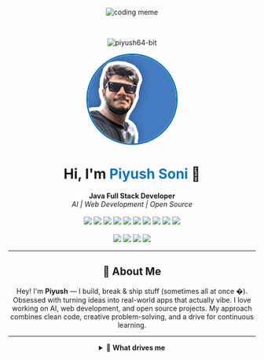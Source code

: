 <!-- ===== HEADER SECTION ===== -->
<div align="center">

<!-- Animated Terminal Header --><!-- Anime GIF -->
<p align="center">
  <img src="https://media.tenor.com/DiwpXc-15XwAAAAi/hello-hi.gif" width="200" alt="coding meme" />
</p>

<br/>

<!-- Profile Badge (with spacing below) -->
<p align="center">
  <img src="https://komarev.com/ghpvc/?username=piyush64-bit&label=Profile+Views&color=0e75b6&style=plastic" alt="piyush64-bit" width="150" />
</p>

<!-- ===== HEADER SECTION ===== -->
<div align="center">
  <img src="./Assets/profile.png" alt="Piyush's Profile Picture" width="180" style="border-radius: 50%; border: 3px solid #0e75b6;" />
  <br/>
  <h1>Hi, I'm <span style="color:#0e75b6">Piyush Soni</span> 👋</h1>
  <b>Java Full Stack Developer</b> <br/>
  <em>AI | Web Development | Open Source</em>
  <br><br>
  <img src="https://img.shields.io/badge/Java-ED8B00?style=for-the-badge&logo=java&logoColor=white"/>
  <img src="https://img.shields.io/badge/Spring_Boot-6DB33F?style=for-the-badge&logo=springboot&logoColor=white"/>
  <img src="https://img.shields.io/badge/React-20232A?style=for-the-badge&logo=react&logoColor=61DAFB"/>
  <img src="https://img.shields.io/badge/MySQL-4479A1?style=for-the-badge&logo=mysql&logoColor=white"/>
  <img src="https://img.shields.io/badge/HTML5-E34F26?style=for-the-badge&logo=html5&logoColor=white"/>
  <img src="https://img.shields.io/badge/CSS3-1572B6?style=for-the-badge&logo=css3&logoColor=white"/>
  <img src="https://img.shields.io/badge/JavaScript-F7DF1E?style=for-the-badge&logo=javascript&logoColor=black"/>
  <img src="https://img.shields.io/badge/Git-F05032?style=for-the-badge&logo=git&logoColor=white"/>
  <img src="https://img.shields.io/badge/GitHub-181717?style=for-the-badge&logo=github&logoColor=white"/>
  <img src="https://img.shields.io/badge/AI-6A1B9A?style=for-the-badge&logo=ai&logoColor=white"/>
  <br><br>
  <a href="mailto:piiyush.sonii@outlook.com"><img src="https://img.shields.io/badge/Email-piiyush.sonii@outlook.com-D14836?style=flat-square&logo=gmail&logoColor=white"/></a>
  <a href="https://www.linkedin.com/in/piyush64bit"><img src="https://img.shields.io/badge/LinkedIn-piyush64bit-0077B5?style=flat-square&logo=linkedin&logoColor=white"/></a>
  <a href="https://github.com/Piyush64-bit"><img src="https://img.shields.io/badge/GitHub-piyush64--bit-181717?style=flat-square&logo=github"/></a>
  <a href="https://piyushportfolio.live"><img src="https://img.shields.io/badge/Portfolio-piyushportfolio.live-0e75b6?style=flat-square"/></a>
</div>

---

## 🌿 About Me

Hey! I'm **Piyush** — I build, break & ship stuff (sometimes all at once �). Obsessed with turning ideas into real-world apps that actually vibe. I love working on AI, web development, and open source projects. My approach combines clean code, creative problem-solving, and a drive for continuous learning.

---

<details>
<summary>🎯 <strong>What drives me</strong></summary>
<br>

## 🚀 What I Do

|                    |                                                                |
| ------------------ | -------------------------------------------------------------- |
| **Languages**      | Java, JavaScript, HTML5, CSS3, SQL                             |
| **Frameworks**     | Spring Boot, React.js, Node.js, Express.js                     |
| **Databases**      | MySQL, MongoDB                                                 |
| **DevOps & Tools** | Git, GitHub, Docker, Postman, VS Code, IntelliJ                |
| **AI & ML**        | OpenAI, LangChain, ML basics                                   |
| **Certifications** | Full Stack (Groot Academy), Google Cloud Arcade, Java 100 Days |
| **Soft Skills**    | Teamwork, Communication, Problem Solving, Mentoring            |

---

## 📊 GitHub Stats

<p align="center">
  <img src="https://github-readme-stats.vercel.app/api?username=piyush64-bit&show_icons=true&theme=default" height="150"/>
  <img src="https://github-readme-streak-stats.herokuapp.com/?user=piyush64-bit&theme=default" height="150"/>
  <img src="https://github-readme-stats.vercel.app/api/top-langs/?username=piyush64-bit&layout=compact&theme=default" height="150"/>
</p>

---

## 🏅 Badges & Certifications

<p>
  <img src="https://img.shields.io/badge/Java-Expert-orange?style=flat-square"/>
  <img src="https://img.shields.io/badge/Spring_Boot-Pro-green?style=flat-square"/>
  <img src="https://img.shields.io/badge/React.js-Advanced-blue?style=flat-square"/>
  <img src="https://img.shields.io/badge/Google_Cloud-Arcade_Level_3-yellow?style=flat-square"/>
  <img src="https://img.shields.io/badge/100_Days_Java-Challenge-success?style=flat-square"/>
  <img src="https://img.shields.io/badge/Open_Source-Contributor-brightgreen?style=flat-square"/>
</p>

---

## 🎯 Current Focus

- 🤖 Exploring AI & ML for smarter web apps
- 🚀 Deepening Spring Boot & cloud deployment skills
- 🌐 Building open source tools and collaborating with the community
- 📚 Learning advanced system design and scalable architectures

---

## 🌟 Featured Projects

| Project                                                                      | Description                    | Tech              |
| ---------------------------------------------------------------------------- | ------------------------------ | ----------------- |
| [C-Programs](https://github.com/Piyush64-bit/C-Programs)                     | Foundation-level C programming | C                 |
| [CPP-Programs](https://github.com/Piyush64-bit/CPP-Programs)                 | Advanced C++ and DSA           | C++               |
| [Java-Programs](https://github.com/Piyush64-bit/Java-Programs)               | 100 Days of Java               | Java              |
| [AdvanceJava-Programs](https://github.com/Piyush64-bit/AdvanceJava-Programs) | Enterprise Java, Spring Boot   | Java, Spring Boot |

---

## 🤝 Let’s Connect

<p>
  <a href="mailto:piiyush.sonii@outlook.com"><img src="https://img.shields.io/badge/Email-piiyush.sonii@outlook.com-D14836?style=for-the-badge&logo=gmail&logoColor=white"/></a>
  <a href="https://www.linkedin.com/in/piyush64bit"><img src="https://img.shields.io/badge/LinkedIn-piyush64bit-0077B5?style=for-the-badge&logo=linkedin&logoColor=white"/></a>
  <a href="https://github.com/Piyush64-bit"><img src="https://img.shields.io/badge/GitHub-piyush64--bit-181717?style=for-the-badge&logo=github"/></a>
  <a href="https://piyushportfolio.live"><img src="https://img.shields.io/badge/Portfolio-piyushportfolio.live-0e75b6?style=for-the-badge"/></a>
</p>

---

<p align="center">
  <sub>Made with ❤️ | Last updated: August 2025 | Looks great in both light & dark mode</sub>
</p>
<td width="50%" align="center">

### ☁️ **Cloud Expedition**

<img src="https://skillicons.dev/icons?i=gcp,kubernetes,docker,terraform" alt="Cloud Stack" />

```yaml
Google Cloud: ████████░░░░░ 70%
Kubernetes: ██████░░░░░░░ 50%
Infrastructure: ███████░░░░░░ 60%
DevOps: ████████░░░░░ 65%
```

**Achievements:**

- 🌟 **GCP Arcade Level 3** Completed
- 🛡️ **IAM & VPC** Certified
- ⚙️ **Compute Engine** Expert

</td>
</tr>
</table>

<div align="center">
  <img src="https://github-readme-activity-graph.vercel.app/graph?username=piyush64-bit&theme=github-compact&bg_color=0d1117&color=0e75b6&line=ff6b6b&point=ffffff&area=true&hide_border=true" width="90%" />
</div>

<img src="https://user-images.githubusercontent.com/73097560/115834477-dbab4500-a447-11eb-908a-139a6edaec5c.gif" width="100%">

## 🧰 Technology Arsenal & Weapon Cache

<div align="center">

<!-- Hacker-style Header -->
<img src="https://readme-typing-svg.herokuapp.com?font=JetBrains+Mono&weight=600&size=22&duration=2000&pause=1000&color=0E75B6&center=true&vCenter=true&width=700&lines=%3E+accessing+technology_database...;%3E+loading+skill_tree.json;%3E+compiling+arsenal_inventory...;%3E+initialization_complete!+%F0%9F%94%A5" alt="Tech Loading" />

<!-- Binary Background -->
<img src="https://user-images.githubusercontent.com/74038190/212284094-e50ceae2-de86-4dd3-a8d1-b1c43479da79.gif" width="100%">

</div>

<!-- Real-time Skills Dashboard -->
<div align="center">

### 💻 **Active Tech Stack Monitor**

```yaml
System Status: [ONLINE] ████████████████████ 100%
Last Updated: July 2025
Performance: OPTIMIZED
Skill Tree: EXPANDING
```

<!-- Animated Tech Stack -->
<table>
<tr>
<td align="center" width="20%">
<img src="https://skillicons.dev/icons?i=html,css,js" /><br>
<img src="https://readme-typing-svg.herokuapp.com?font=Fira+Code&size=12&duration=1000&pause=500&color=E34F26&center=true&vCenter=true&width=150&lines=Web+Foundation;Frontend+Core;DOM+Wizard" />
</td>
<td align="center" width="20%">
<img src="https://skillicons.dev/icons?i=react,nextjs,ts" /><br>
<img src="https://readme-typing-svg.herokuapp.com?font=Fira+Code&size=12&duration=1000&pause=500&color=61DAFB&center=true&vCenter=true&width=150&lines=Component+Master;Hook+Ninja;State+Manager" />
</td>
<td align="center" width="20%">
<img src="https://skillicons.dev/icons?i=java,spring,maven" /><br>
<img src="https://readme-typing-svg.herokuapp.com?font=Fira+Code&size=12&duration=1000&pause=500&color=ED8B00&center=true&vCenter=true&width=150&lines=Enterprise+Ready;Spring+Expert;JVM+Tuner" />
</td>
<td align="center" width="20%">
<img src="https://skillicons.dev/icons?i=gcp,docker,kubernetes" /><br>
<img src="https://readme-typing-svg.herokuapp.com?font=Fira+Code&size=12&duration=1000&pause=500&color=4285F4&center=true&vCenter=true&width=150&lines=Cloud+Native;Container+Pro;Orchestrator" />
</td>
<td align="center" width="20%">
<img src="https://skillicons.dev/icons?i=git,vscode,linux" /><br>
<img src="https://readme-typing-svg.herokuapp.com?font=Fira+Code&size=12&duration=1000&pause=500&color=F05032&center=true&vCenter=true&width=150&lines=Version+Control;Code+Editor;Terminal+Hero" />
</td>
</tr>
</table>

### 🎨 **Frontend Universe**

<img src="https://skillicons.dev/icons?i=html,css,js,ts,react,nextjs,tailwind,bootstrap,figma" alt="Frontend Skills" />

### 🛠️ **Backend Powerhouse**

<img src="https://skillicons.dev/icons?i=java,spring,nodejs,express,hibernate,maven" alt="Backend Skills" />

### 🗄️ **Data Storage**

<img src="https://skillicons.dev/icons?i=mysql,postgresql,mongodb,redis" alt="Database Skills" />

### ☁️ **Cloud & DevOps**

<img src="https://skillicons.dev/icons?i=gcp,kubernetes,docker,git,github,netlify,postman" alt="Cloud Skills" />

### 🎯 **Tools & Design**

<img src="https://skillicons.dev/icons?i=vscode,idea,figma,canva,linux,bash" alt="Tools" />

</div>

<!-- Interactive Skill Cards -->
<details>
<summary>� <strong>Detailed Skill Breakdown</strong></summary>
<br>

<table>
<tr>
<td width="50%">

**🎨 Frontend Mastery**

```javascript
const frontendSkills = {
  languages: ["JavaScript", "TypeScript", "HTML5", "CSS3"],
  frameworks: ["React.js", "Next.js", "Tailwind CSS"],
  tools: ["Vite", "Webpack", "Framer Motion"],
  design: ["Figma", "Responsive Design", "UI/UX"],
};
```

**🛠️ Backend Engineering**

```java
public class BackendExpertise {
  private String[] languages = {"Java", "JavaScript"};
  private String[] frameworks = {"Spring Boot", "Express.js"};
  private String[] databases = {"MySQL", "MongoDB", "PostgreSQL"};
  private String[] concepts = {"REST APIs", "Microservices", "OOP"};
}
```

</td>
<td width="50%">

**☁️ Cloud & Infrastructure**

```yaml
Cloud Platforms:
  - Google Cloud Platform (GCP)
  - Compute Engine, VPC, IAM
  - Kubernetes & Container Orchestration

DevOps Tools:
  - Docker & Containerization
  - CI/CD Pipelines
  - Git Version Control

Deployment:
  - Netlify, Vercel
  - Cloud Functions
  - Load Balancing
```

**📊 Development Workflow**

```mermaid
graph LR
  A[Code] --> B[Test]
  B --> C[Build]
  C --> D[Deploy]
  D --> E[Monitor]
  E --> A
```

</td>
</tr>
</table>

</details>

<img src="https://user-images.githubusercontent.com/73097560/115834477-dbab4500-a447-11eb-908a-139a6edaec5c.gif" width="100%">

## � Learning Laboratory

<div align="center">

<img src="https://readme-typing-svg.herokuapp.com?font=Orbitron&size=24&duration=2500&pause=1000&color=FF6B6B&center=true&vCenter=true&width=600&lines=Code+Portfolio;Learning+In+Public;Building+With+Purpose" alt="Projects" />

_These repositories aren't just practice — they're my **digital evolution** documented in code._

</div>

<table>
<tr>
<td align="center" width="25%">

<img src="https://skillicons.dev/icons?i=c" width="60" alt="C Programming" />

### **[C-Programs](https://github.com/Piyush64-bit/C-Programs)**

```c
// Foundation Level
#include <stdio.h>
int main() {
    printf("Building blocks!");
    return 0;
}
```

_From basic syntax to advanced pointers, memory management, and system programming fundamentals._

**Key Concepts:** Pointers, File I/O, Data Structures

</td>
<td align="center" width="25%">

<img src="https://skillicons.dev/icons?i=cpp" width="60" alt="C++ Programming" />

### **[CPP-Programs](https://github.com/Piyush64-bit/CPP-Programs)**

```cpp
// Object-Oriented Power
class Skills {
    public:
        void advance() {
            cout << "Level up!";
        }
};
```

_Advanced OOP concepts, STL mastery, algorithm optimization, and competitive programming solutions._

**Key Concepts:** OOP, STL, Algorithms, DSA

</td>
<td align="center" width="25%">

<img src="https://skillicons.dev/icons?i=java" width="60" alt="Java Programming" />

### **[Java-Programs](https://github.com/Piyush64-bit/Java-Programs)**

```java
// 100 Days Journey
public class JavaMastery {
    static int progress = 100;
    // Core to Advanced
}
```

_Complete Java journey: Core fundamentals, OOP mastery, design patterns, and enterprise development._

**Key Concepts:** Core Java, OOP, Collections, Multithreading

</td>
<td align="center" width="25%">

<img src="https://skillicons.dev/icons?i=spring" width="60" alt="Advanced Java" />

### **[AdvanceJava-Programs](https://github.com/Piyush64-bit/AdvanceJava-Programs)**

```java
// Enterprise Ready
@SpringBootApplication
public class WebDevelopment {
    // JDBC, Servlets, JSP
}
```

_Enterprise Java development: JDBC, Servlets, JSP, Spring framework, and full-stack web applications._

**Key Concepts:** Web Development, Spring, Database Integration

</td>
</tr>
</table>

<div align="center">

### 📈 **Learning Analytics**

<img src="https://github-readme-streak-stats.herokuapp.com/?user=piyush64-bit&theme=dark&hide_border=true&border_radius=15&background=0D1117&ring=0E75B6&fire=FF6B6B&currStreakLabel=0E75B6" width="60%" />

</div>

<img src="https://user-images.githubusercontent.com/73097560/115834477-dbab4500-a447-11eb-908a-139a6edaec5c.gif" width="100%">

## 🏆 Achievements & Recognition

<div align="center">

<img src="https://readme-typing-svg.herokuapp.com?font=Orbitron&size=24&duration=2000&pause=1000&color=FFD700&center=true&vCenter=true&width=600&lines=Milestones+%26+Certifications;Professional+Growth;Continuous+Learning" alt="Achievements" />

</div>

<table>
<tr>
<td width="50%" align="center">

### 🎓 **Professional Certifications**

<img src="https://skillicons.dev/icons?i=html,css,js,react,java" width="200" alt="Certified Skills" />

```yaml
Credentials: ✅ Full Stack Development - Certified
  ✅ Java Programming - Advanced Level
  ✅ AI/ML & Data Analytics - Qualified
  ✅ Frontend Development - Expert

Institution: Groot Software Academy
Status: Active Learning & Building
```

**Skills Validated:**

- 🎨 Modern Web Development
- ☕ Enterprise Java Applications
- � Machine Learning Fundamentals
- 📊 Data Analysis & Visualization

</td>
<td width="50%" align="center">

### ☁️ **Google Cloud Mastery**

<img src="https://skillicons.dev/icons?i=gcp,kubernetes,docker" width="150" alt="GCP Skills" />

```yaml
Google Cloud Journey: 🌟 Arcade Program 2025 - Level 3 Achieved
  🛡️ VPC & IAM Security - Certified
  ⚙️ Compute Engine - Infrastructure Expert
  ☸️ Kubernetes Engine - Container Orchestration

Current Level: Advanced Practitioner
Next Target: Professional Cloud Architect
```

**Cloud Expertise:**

- 🏗️ Infrastructure Design & Management
- 🔐 Security & Identity Access Management
- 📦 Containerization & Orchestration
- 🚀 Scalable Application Deployment

</td>
</tr>
</table>

<div align="center">

### 🌟 **Professional Profile**

<a href="https://www.cloudskillsboost.google/public_profiles/8de7c885-cade-4966-9777-f1f109ab6c44" target="_blank">
  <img src="https://img.shields.io/badge/�_Google_Cloud_Profile-Verify_Skills-4285F4?style=for-the-badge&logo=googlecloud&logoColor=white&labelColor=1a73e8&color=34a853"/>
</a>

<!-- Achievement Badges -->
<img src="https://github-profile-trophy.vercel.app/?username=piyush64-bit&theme=darkhub&no-frame=true&row=1&column=6" width="80%" />

</div>

<img src="https://user-images.githubusercontent.com/73097560/115834477-dbab4500-a447-11eb-908a-139a6edaec5c.gif" width="100%">

## 🌐 Connect & Collaborate

<div align="center">

<img src="https://readme-typing-svg.herokuapp.com?font=Orbitron&size=28&duration=3000&pause=1000&color=FF6B6B&center=true&vCenter=true&width=600&lines=Let's+Build+Something+Amazing!;Open+For+Collaborations;Always+Ready+To+Connect" alt="Connect" />

### 💫 _Ready to turn ideas into digital reality?_

</div>

<table>
<tr>
<td width="33%" align="center">

### 🤝 **Professional**

<img src="https://skillicons.dev/icons?i=linkedin" width="60" alt="LinkedIn" />

<br><br>

<a href="https://www.linkedin.com/in/piyush64bit">
  <img src="https://img.shields.io/badge/LinkedIn-Connect-0077B5?style=for-the-badge&logo=linkedin&logoColor=white&labelColor=0077B5" />
</a>

<br><br>

<a href="https://drive.google.com/uc?export=download&id=1ZdEUm7xN_zrC6S7OYtaIF2lyLhWQGp_R">
  <img src="https://img.shields.io/badge/📄_Resume-Download-4285F4?style=for-the-badge&logo=google-drive&logoColor=white&labelColor=1a73e8" />
</a>

**Let's network and grow together!**

</td>
<td width="33%" align="center">

### 📱 **Get in Touch**

<img src="https://skillicons.dev/icons?i=gmail" width="60" alt="Email" />

<br><br>

<a href="mailto:piiyush.sonii@outlook.com">
  <img src="https://img.shields.io/badge/📧_Email-Let's_Talk-D14836?style=for-the-badge&logo=gmail&logoColor=white&labelColor=ea4335" />
</a>

<br><br>

<a href="https://wa.me/919660283856">
  <img src="https://img.shields.io/badge/WhatsApp-Message-25D366?style=for-the-badge&logo=whatsapp&logoColor=white&labelColor=25d366" />
</a>

<a href="tel:+919660283856">
  <img src="https://img.shields.io/badge/📞_Call-Direct-34A853?style=for-the-badge&logo=phone&logoColor=white&labelColor=0f9d58" />
</a>

**Direct communication for opportunities!**

</td>
<td width="33%" align="center">

### 🎉 **Social Presence**

<img src="https://skillicons.dev/icons?i=twitter,instagram" width="80" alt="Social" />

<br><br>

<a href="https://twitter.com/PUNYAPAAP0001">
  <img src="https://img.shields.io/badge/Twitter-Follow-1DA1F2?style=for-the-badge&logo=twitter&logoColor=white&labelColor=1da1f2" />
</a>

<br><br>

<a href="https://instagram.com/pii.yush">
  <img src="https://img.shields.io/badge/Instagram-Connect-E4405F?style=for-the-badge&logo=instagram&logoColor=white&labelColor=e4405f" />
</a>

**Join my tech journey & updates!**

</td>
</tr>
</table>

<div align="center">

### 🌟 **Portfolio Showcase**

<a href="https://piyushportfolio.live">
  <img src="https://img.shields.io/badge/🚀_Explore_My_Portfolio-Visit_Now-FF6B6B?style=for-the-badge&logoColor=white&labelColor=1a1a2e&color=ff6b6b" />
</a>

_Discover my projects, skills, and professional journey in an interactive experience!_

</div>

<img src="https://user-images.githubusercontent.com/73097560/115834477-dbab4500-a447-11eb-908a-139a6edaec5c.gif" width="100%">

## 📊 GitHub Analytics & Performance

<div align="center">

<img src="https://readme-typing-svg.herokuapp.com?font=Orbitron&size=28&duration=2500&pause=1000&color=0E75B6&center=true&vCenter=true&width=600&lines=Coding+Journey+Analytics;GitHub+Performance+Stats;Data-Driven+Development" alt="Analytics" />

### 📈 _My development journey visualized through data_

</div>

<!-- Comprehensive Stats Layout -->
<table>
<tr>
<td width="50%" align="center">

<img src="https://github-readme-stats.vercel.app/api?username=piyush64-bit&show_icons=true&theme=radical&hide_border=true&border_radius=15&bg_color=0d1117&title_color=ff6b6b&text_color=ffffff&icon_color=0e75b6" height="200" />

</td>
<td width="50%" align="center">

<img src="https://github-readme-stats.vercel.app/api/top-langs/?username=piyush64-bit&layout=compact&theme=radical&hide_border=true&border_radius=15&bg_color=0d1117&title_color=ff6b6b&text_color=ffffff" height="200" />

</td>
</tr>
</table>

<!-- Activity Graph -->
<div align="center">
  <img src="https://github-readme-activity-graph.vercel.app/graph?username=piyush64-bit&theme=redical&bg_color=0d1117&color=ff6b6b&line=0e75b6&point=ffffff&area=true&hide_border=true&custom_title=📈%20Contribution%20Activity%20Timeline" width="95%" />
</div>

<br>

<!-- Detailed Analytics -->
<table>
<tr>
<td width="33%" align="center">

### 🔥 **Contribution Streak**

<img src="https://github-readme-streak-stats.herokuapp.com/?user=piyush64-bit&theme=radical&hide_border=true&border_radius=15&background=0D1117&ring=FF6B6B&fire=0E75B6&currStreakLabel=FF6B6B" width="100%" />

</td>
<td width="33%" align="center">

### 🏆 **Achievement Showcase**

<img src="https://github-profile-trophy.vercel.app/?username=piyush64-bit&theme=radical&no-frame=true&margin-w=15&margin-h=15&column=2&row=3" width="100%" />

</td>
<td width="33%" align="center">

### 📊 **Coding Metrics**

```yaml
Total Commits: 1000+
Active Repos: 15+
Languages: 8+
Frameworks: 12+

Primary Focus:
  - Java Development: 40%
  - Frontend React: 30%
  - Cloud & DevOps: 20%
  - Learning & R&D: 10%

Productivity Stats:
  - Best Coding Time: 🌙 Night Owl
  - Preferred IDE: VS Code & IntelliJ
  - Commit Style: Meaningful & Clean
```

</td>
</tr>
</table>

<!-- Interactive Elements -->
<details>
<summary>📋 <strong>Detailed Development Insights</strong></summary>
<br>

<table>
<tr>
<td width="50%">

**🎯 Current Year Goals**

- [ ] Complete Advanced Spring Boot Course
- [ ] Deploy 5 Full-Stack Projects
- [ ] Earn Google Cloud Professional Certification
- [ ] Contribute to 10 Open Source Projects
- [x] Master React Performance Optimization
- [x] Complete 100 Days of Java Challenge

**📈 Growth Metrics**

- **Code Quality:** Increased by 25% this year
- **Project Completion:** 8 major projects delivered
- **Learning Velocity:** 3 new technologies mastered
- **Community Engagement:** 50+ meaningful contributions

</td>
<td width="50%">

**🔬 Technical Analysis**

```javascript
const developerProfile = {
  experience: "2+ years",
  focusAreas: ["Full-Stack", "Cloud", "Backend"],
  strengthAreas: {
    problemSolving: "95%",
    codeQuality: "90%",
    teamwork: "95%",
    learning: "100%",
  },
  currentProject: "Enterprise Java Application",
  nextGoal: "System Design Mastery",
};
```

**⚡ Recent Activity Highlights**

- 🚀 Deployed React + Spring Boot app
- 📚 Completed Microservices architecture study
- 🛠️ Optimized database queries (40% performance boost)
- 🎯 Implemented CI/CD pipeline for personal projects

</td>
</tr>
</table>

</details>

<img src="https://user-images.githubusercontent.com/73097560/115834477-dbab4500-a447-11eb-908a-139a6edaec5c.gif" width="100%">

<div align="center">

### ✨ _Thank You for Visiting!_ ✨

<img src="https://readme-typing-svg.herokuapp.com?font=Fira+Code&size=22&duration=3000&pause=1000&color=FF6B6B&center=true&vCenter=true&width=600&lines=Thanks+for+stopping+by!;Let's+build+the+future+together;Always+open+to+collaborate!" alt="Thanks" />

<!-- Animated Terminal Farewell -->
<img src="https://readme-typing-svg.herokuapp.com?font=JetBrains+Mono&weight=600&size=16&duration=2000&pause=1000&color=00FF41&center=true&vCenter=true&width=700&lines=piyush%40github%3A~%24+exit;Connection+to+piyush's+profile+closed.;Thanks+for+the+visit!+Come+back+soon+%F0%9F%91%8B;%3E+git+clone+https%3A//github.com/piyush64-bit;%3E+Remember%3A+Code+is+poetry+in+motion+%F0%9F%9A%80" alt="Terminal Farewell" />

<!-- Snake Animation -->
<img src="https://raw.githubusercontent.com/Platane/snk/output/github-contribution-grid-snake-dark.svg" alt="Snake Animation" width="80%" />

<br><br>

> ### 💭 _"Code is poetry written in logic, and every bug is just a plot twist waiting for resolution."_

<br>

**🚀 Ready to transform ideas into digital reality? Let's connect and create something extraordinary! 🚀**

<br>

<!-- Tech Stats Footer -->
<table>
<tr>
<td align="center">
<img src="https://img.shields.io/badge/Made%20with-❤️%20%26%20☕-FF6B6B?style=for-the-badge&logo=heart&logoColor=white" />
</td>
<td align="center">
<img src="https://img.shields.io/badge/Powered%20by-Passion-00FF41?style=for-the-badge&logo=lightning&logoColor=white" />
</td>
<td align="center">
<img src="https://img.shields.io/badge/Debugged%20with-Coffee-brown?style=for-the-badge&logo=coffee&logoColor=white" />
</td>
<td align="center">
<img src="https://img.shields.io/badge/Deployed%20with-Confidence-0E75B6?style=for-the-badge&logo=rocket&logoColor=white" />
</td>
</tr>
</table>

<!-- Footer Matrix Animation -->
<img src="https://user-images.githubusercontent.com/74038190/212284100-561aa473-3905-4a80-b561-0d28506553ee.gif" width="100%">

<sub>💡 This README was crafted with ❤️, lots of ☕, and a passion for beautiful code | Last updated: July 2025 🚀</sub>

</div>

